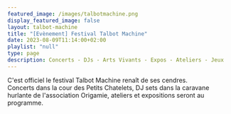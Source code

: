 ```yaml
---
featured_image: /images/talbotmachine.png
display_featured_image: false
layout: talbot-machine
title: "[Evènement] Festival Talbot Machine"
date: 2023-08-09T11:14:00+02:00
playlist: "null"
type: page
description: Concerts - DJs - Arts Vivants - Expos - Ateliers - Jeux
---
```


C'est officiel le festival Talbot Machine renaît de ses cendres. <br/>
Concerts dans la cour des Petits Chatelets, DJ sets dans la caravane hurlante de l'association Origamie, ateliers et expositions seront au programme.<br/>
